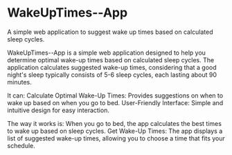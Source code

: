 # WakeUpTimes--App
A simple web application to suggest wake up times based on calculated sleep cycles.

WakeUpTimes--App is a simple web application designed to help you determine optimal wake-up times based on calculated sleep cycles. The application calculates suggested wake-up times, considering that a good night's sleep typically consists of 5-6 sleep cycles, each lasting about 90 minutes.

It can:
Calculate Optimal Wake-Up Times: Provides suggestions on when to wake up based on when you go to bed.
User-Friendly Interface: Simple and intuitive design for easy interaction.

The way it works is:
When you go to bed, the app calculates the best times to wake up based on sleep cycles.
Get Wake-Up Times: The app displays a list of suggested wake-up times, allowing you to choose a time that fits your schedule.

